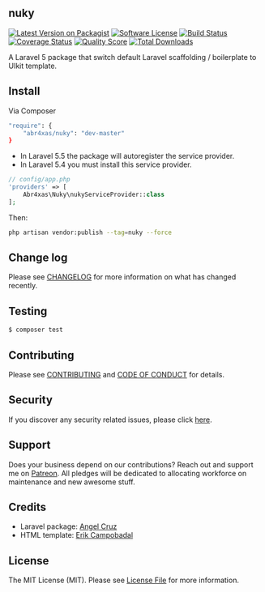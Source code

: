 ## nuky

[![Latest Version on Packagist][ico-version]][link-packagist]
[![Software License][ico-license]](LICENSE.md)
[![Build Status][ico-travis]][link-travis]
[![Coverage Status][ico-scrutinizer]][link-scrutinizer]
[![Quality Score][ico-code-quality]][link-code-quality]
[![Total Downloads][ico-downloads]][link-downloads]

A Laravel 5 package that switch default Laravel scaffolding / boilerplate to UIkit template.


## Install

Via Composer

``` bash
"require": {
    "abr4xas/nuky": "dev-master"
}
```

* In Laravel 5.5 the package will autoregister the service provider. 
* In Laravel 5.4 you must install this service provider.

```php
// config/app.php
'providers' => [
    Abr4xas\Nuky\nukyServiceProvider::class
];
```

Then:

```bash
php artisan vendor:publish --tag=nuky --force
```

## Change log

Please see [CHANGELOG](CHANGELOG.md) for more information on what has changed recently.

## Testing

``` bash
$ composer test
```

## Contributing

Please see [CONTRIBUTING](CONTRIBUTING.md) and [CODE OF CONDUCT](CODE_OF_CONDUCT.md) for details.

## Security

If you discover any security related issues, please  click [here](https://github.com/abr4xas/nuky/issues/new).

## Support

Does your business depend on our contributions? Reach out and support me on [Patreon](https://www.patreon.com/abr4xas). All pledges will be dedicated to allocating workforce on maintenance and new awesome stuff.

## Credits

* Laravel package: [Angel Cruz](https://github.com/abr4xas)
* HTML template: [Erik Campobadal](https://github.com/ConsoleTVs/Nuky)

## License

The MIT License (MIT). Please see [License File](LICENSE.md) for more information.

[ico-version]: https://img.shields.io/packagist/v/abr4xas/nuky.svg?style=flat-square
[ico-license]: https://img.shields.io/badge/license-MIT-brightgreen.svg?style=flat-square
[ico-travis]: https://img.shields.io/travis/abr4xas/nuky/master.svg?style=flat-square
[ico-scrutinizer]: https://img.shields.io/scrutinizer/coverage/g/abr4xas/nuky.svg?style=flat-square
[ico-code-quality]: https://img.shields.io/scrutinizer/g/abr4xas/nuky.svg?style=flat-square
[ico-downloads]: https://img.shields.io/packagist/dt/abr4xas/nuky.svg?style=flat-square

[link-packagist]: https://packagist.org/packages/abr4xas/nuky
[link-travis]: https://travis-ci.org/abr4xas/nuky
[link-scrutinizer]: https://scrutinizer-ci.com/g/abr4xas/nuky/code-structure
[link-code-quality]: https://scrutinizer-ci.com/g/abr4xas/nuky
[link-downloads]: https://packagist.org/packages/abr4xas/nuky
[link-author]: https://github.com/abr4xas
[link-contributors]: ../../contributors
